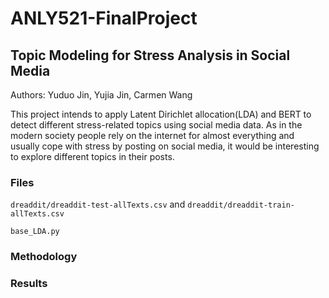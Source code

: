 # ANLY521-FinalProject

## Topic Modeling for Stress Analysis in Social Media
Authors: Yuduo Jin, Yujia Jin, Carmen Wang 

This project intends to apply Latent Dirichlet allocation(LDA) and BERT to detect different stress-related topics using social media data. As in the modern society people rely on the internet for almost everything and usually cope with stress by posting on social media, it would be interesting to explore different topics in their posts. 

### Files

`dreaddit/dreaddit-test-allTexts.csv` and `dreaddit/dreaddit-train-allTexts.csv`

`base_LDA.py` 

### Methodology

### Results 
